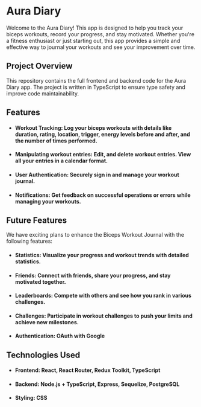 # Aura Diary
Welcome to the Aura Diary! This app is designed to help you track your biceps workouts, record your progress, and stay motivated. Whether you're a fitness enthusiast or just starting out, this app provides a simple and effective way to journal your workouts and see your improvement over time.

## Project Overview
This repository contains the full frontend and backend code for the Aura Diary app. The project is written in TypeScript to ensure type safety and improve code maintainability.

## Features
* #### Workout Tracking: Log your biceps workouts with details like duration, rating, location, trigger, energy levels before and after, and the number of times performed.
* #### Manipulating workout entries: Edit, and delete workout entries. View all your entries in a calendar format.
* #### User Authentication: Securely sign in and manage your workout journal.
* #### Notifications: Get feedback on successful operations or errors while managing your workouts.

## Future Features
We have exciting plans to enhance the Biceps Workout Journal with the following features:

* #### Statistics: Visualize your progress and workout trends with detailed statistics.
* #### Friends: Connect with friends, share your progress, and stay motivated together.
* #### Leaderboards: Compete with others and see how you rank in various challenges.
* #### Challenges: Participate in workout challenges to push your limits and achieve new milestones.
* #### Authentication: OAuth with Google

## Technologies Used
* #### Frontend: React, React Router, Redux Toolkit, TypeScript
* #### Backend: Node.js + TypeScript, Express, Sequelize, PostgreSQL
* #### Styling: CSS
